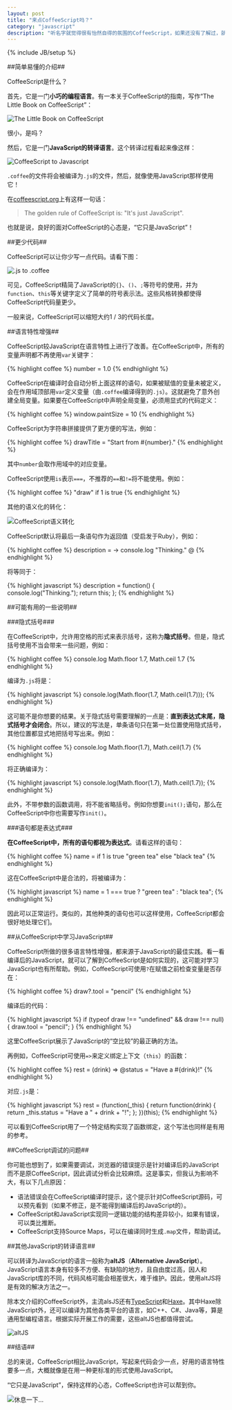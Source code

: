 ```yaml
---
layout: post
title: "来点CoffeeScript吗？"
category: "javascript"
description: "听名字就觉得很有怡然自得的氛围的CoffeeScript，如果还没有了解过，就认真了解一下吧！"
---
```

{% include JB/setup %}

##简单易懂的介绍##

CoffeeScript是什么？

首先，它是一门**小巧的编程语言**。有一本关于CoffeeScript的指南，写作“The Little Book on CoffeeScript”：

![The Little Book on CoffeeScript][img_little_book_cover]

很小，是吗？

然后，它是一门**JavaScript的转译语言**。这个转译过程看起来像这样：

![CoffeeScript to Javascript][img_coffee_simple_compile]

`.coffee`的文件将会被编译为`.js`的文件，然后，就像使用JavaScript那样使用它！

在[coffeescript.org][]上有这样一句话：

 > The golden rule of CoffeeScript is: "It's just JavaScript".

也就是说，良好的面对CoffeeScript的心态是，“它只是JavaScript”！

##更少代码##

CoffeeScript可以让你少写一点代码。请看下图：

![.js to .coffee][img_coffee_less_code]

可见，CoffeeScript精简了JavaScript的`{}`、`()`、`;`等符号的使用，并为`function`、`this`等关键字定义了简单的符号表示法。这些风格转换都使得CoffeeScript代码量更少。

一般来说，CoffeeScript可以缩短大约1 / 3的代码长度。

##语言特性增强##

CoffeeScript较JavaScript在语言特性上进行了改善。在CoffeeScript中，所有的变量声明都不再使用`var`关键字：

{% highlight coffee %}
number = 1.0
{% endhighlight %}

CoffeeScript在编译时会自动分析上面这样的语句，如果被赋值的变量未被定义，会在作用域顶部用`var`定义变量（由`.coffee`编译得到的`.js`）。这就避免了意外创建全局变量。如果要在CoffeeScript中声明全局变量，必须用显式的代码定义：

{% highlight coffee %}
window.paintSize = 10
{% endhighlight %}

CoffeeScript为字符串拼接提供了更方便的写法，例如：

{% highlight coffee %}
drawTitle = "Start from #{number}."
{% endhighlight %}

其中`number`会取作用域中的对应变量。

CoffeeScript使用`is`表示`===`，不推荐的`==`和`!=`将不能使用。例如：

{% highlight coffee %}
"draw" if 1 is true
{% endhighlight %}

其他的语义化的转化：

![CoffeeScript语义转化][img_coffee_keyword]

CoffeeScript默认将最后一条语句作为返回值（受启发于Ruby），例如：

{% highlight coffee %}
description = ->
    console.log "Thinking."
    @
{% endhighlight %}

将等同于：

{% highlight javascript %}
description = function() {
    console.log("Thinking.");
    return this;
};
{% endhighlight %}

##可能有用的一些说明##

###隐式括号###

在CoffeeScript中，允许用空格的形式来表示括号，这称为**隐式括号**。但是，隐式括号使用不当会带来一些问题，例如：

{% highlight coffee %}
console.log Math.floor 1.7, Math.ceil 1.7
{% endhighlight %}

编译为`.js`将是：

{% highlight javascript %}
console.log(Math.floor(1.7, Math.ceil(1.7)));
{% endhighlight %}

这可能不是你想要的结果。关于隐式括号需要理解的一点是：**直到表达式末尾，隐式括号才会闭合**。所以，建议的写法是，单条语句只在第一处位置使用隐式括号，其他位置都显式地把括号写出来。例如：

{% highlight coffee %}
console.log Math.floor(1.7), Math.ceil(1.7)
{% endhighlight %}

将正确编译为：

{% highlight javascript %}
console.log(Math.floor(1.7), Math.ceil(1.7));
{% endhighlight %}

此外，不带参数的函数调用，将不能省略括号。例如你想要`init();`语句，那么在CoffeeScript中你也需要写作`init()`。

###语句都是表达式###

**在CoffeeScript中，所有的语句都视为表达式**。请看这样的语句：

{% highlight coffee %}
name = if 1 is true 
    "green tea" 
else 
    "black tea"
{% endhighlight %}

这在CoffeeScript中是合法的，将被编译为：

{% highlight javascript %}
name = 1 === true ? "green tea" : "black tea";
{% endhighlight %}

因此可以正常运行。类似的，其他种类的语句也可以这样使用，CoffeeScript都会很好地处理它们。

##从CoffeeScript中学习JavaScript##

CoffeeScript所做的很多语言特性增强，都来源于JavaScript的最佳实践。看一看编译后的JavaScript，就可以了解到CoffeeScript是如何实现的，这可能对学习JavaScript也有所帮助。例如，CoffeeScript可使用`?`在赋值之前检查变量是否存在：

{% highlight coffee %}
draw?.tool = "pencil"
{% endhighlight %}

编译后的代码：

{% highlight javascript %}
if (typeof draw !== "undefined" && draw !== null) {
    draw.tool = "pencil";
}
{% endhighlight %}

这里CoffeeScript展示了JavaScript的“空比较”的最正确的方法。

再例如，CoffeeScript可使用`=>`来定义绑定上下文（`this`）的函数：

{% highlight coffee %}
rest = (drink) =>
    @status = "Have a #{drink}!"
{% endhighlight %}

对应`.js`是：

{% highlight javascript %}
rest = (function(_this) {
    return function(drink) {
        return _this.status = "Have a " + drink + "!";
    };
})(this);
{% endhighlight %}

可以看到CoffeeScript用了一个特定结构实现了函数绑定，这个写法也同样是有用的参考。

##CoffeeScript调试的问题##

你可能也想到了，如果需要调试，浏览器的错误提示是针对编译后的JavaScript而不是原CoffeeScript，因此调试分析会比较麻烦。这是事实，但我认为影响不大，有以下几点原因：

* 语法错误会在CoffeeScript编译时提示，这个提示针对CoffeeScript源码，可以预先看到（如果不修正，是不能得到编译后的JavaScript的）。
* CoffeeScript和JavaScript实现同一逻辑功能的结构差异较小，如果有错误，可以类比推断。
* CoffeeScript支持Source Maps，可以在编译同时生成`.map`文件，帮助调试。

##其他JavaScript的转译语言##

可以转译为JavaScript的语言一般称为**altJS**（**Alternative JavaScript**）。JavaScript语言本身有较多不方便、有缺陷的地方，且自由度过高，因人和JavaScript库的不同，代码风格可能会相差很大，难于维护。因此，使用altJS将是有效的解决方法之一。

除本文介绍的CoffeeScript外，主流alsJS还有[TypeScript][]和[Haxe][]。其中Haxe除JavaScript外，还可以编译为其他各类平台的语言，如C++、C#、Java等，算是通用型编程语言。根据实际开展工作的需要，这些altJS也都值得尝试。

![altJS][img_altJS]

##结语##

总的来说，CoffeeScript相比JavaScript，写起来代码会少一点，好用的语言特性要多一点，大概就像是在用一种更标准的形式使用JavaScript。

“它只是JavaScript”，保持这样的心态，CoffeeScript也许可以帮到你。

![休息一下...][img_coffee_chino_draw]

[img_little_book_cover]: {{POSTS_IMG_PATH}}/201411/little_book_cover.jpg "The Little Book on CoffeeScript"
[img_coffee_simple_compile]: {{POSTS_IMG_PATH}}/201411/coffee_simple_compile.png "CoffeeScript to Javascript" 
[img_coffee_less_code]: {{POSTS_IMG_PATH}}/201411/coffee_less_code.gif ".js to .coffee" 
[img_altJS]: {{POSTS_IMG_PATH}}/201411/altJS.png "altJS"
[img_coffee_keyword]: {{POSTS_IMG_PATH}}/201411/coffee_keyword.png "CoffeeScript语义转化"
[img_coffee_chino_draw]: {{POSTS_IMG_PATH}}/201411/coffee_chino_draw.jpg "休息一下..."

[coffeescript.org]: http://coffeescript.org/ "CoffeeScript"
[TypeScript]: http://www.typescriptlang.org/ "TypeScript"
[Haxe]: http://haxe.org/ "Haxe - The Cross-platform Toolkit"
